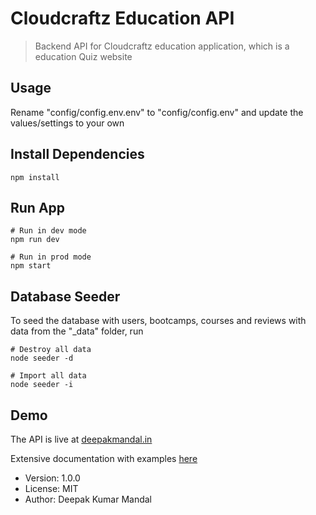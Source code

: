 # Cloudcraftz Education API

> Backend API for Cloudcraftz education application, which is a education Quiz website

## Usage

Rename "config/config.env.env" to "config/config.env" and update the values/settings to your own

## Install Dependencies

```
npm install
```

## Run App

```
# Run in dev mode
npm run dev

# Run in prod mode
npm start
```

## Database Seeder

To seed the database with users, bootcamps, courses and reviews with data from the "\_data" folder, run

```
# Destroy all data
node seeder -d

# Import all data
node seeder -i
```

## Demo

The API is live at [deepakmandal.in](https://deepakmandal.in)

Extensive documentation with examples [here](https://documenter.getpostman.com/view/16068209/UVeDt7cP)

- Version: 1.0.0
- License: MIT
- Author: Deepak Kumar Mandal
